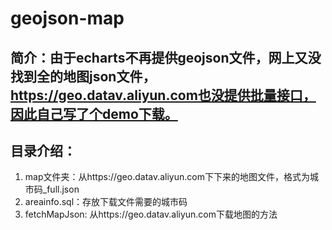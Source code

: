 # geojson-map
## 简介：由于echarts不再提供geojson文件，网上又没找到全的地图json文件，https://geo.datav.aliyun.com也没提供批量接口，因此自己写了个demo下载。
## 目录介绍：
1. map文件夹：从https://geo.datav.aliyun.com下下来的地图文件，格式为城市码_full.json
2. areainfo.sql：存放下载文件需要的城市码
3. fetchMapJson: 从https://geo.datav.aliyun.com下载地图的方法
